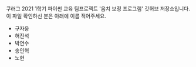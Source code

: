 
쿠러그 2021 1학기 파이썬 교육 팀프로젝트 '음치 보정 프로그램' 깃허브 저장소입니다.  
이 파일 확인하신 분은 아래에 이름 적어주세요.

- 구자웅
- 허진석
- 박연수
- 송인혁
- 노현
